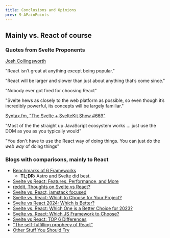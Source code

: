 ```yaml
---
title: Conclusions and Opinions
prev: 9-APainPoints
---
```


## Mainly vs. React of course

### Quotes from Svelte Proponents

[Josh Collingsworth](https://joshcollinsworth.com)

 "React isn’t great at anything except being popular."

 "React will be larger and slower than just about anything that’s come since."

 "Nobody ever got fired for choosing React"

 "Svelte hews as closely to the web platform as possible, so even though it’s incredibly powerful, its concepts will be largely familiar."


[Syntax.fm, "The Svelte + SvelteKit Show #669"](https://syntax.fm/show/669/the-svelte-sveltekit-show/transcript)

 "Most of the the straight up JavaScript ecosystem works ... just use the DOM as you as you typically would"

 "You don't have to use the React way of doing things. You can just do the _web way_ of doing things"

### Blogs with comparisons, mainly to React

 - [Benchmarks of 6 Frameworks](https://www.enterspeed.com/blog/we-measured-the-ssr-performance-of-6-js-frameworks-heres-what-we-found)
   - **TL;DR:** Astro and Svelte did best.
 - [Svelte vs React: Features, Performance, and More](https://kinsta.com/blog/svelte-vs-react/)
 - [reddit, Thoughts on Svelte vs React?](https://www.reddit.com/r/reactjs/comments/12jwq6z/thoughts_on_svelte_vs_react/)
 - [Svelte vs. React, jamstack focused](https://ninetailed.io/blog/svelte-vs-react/)
 - [Svelte vs. React: Which to Choose for Your Project?](https://maddevs.io/blog/svelte-vs-react/)
 - [Svelte vs React 2024: Which is Better?](https://prismic.io/blog/svelte-vs-react)
 - [Svelte vs. React: Which One is a Better Choice for 2023?](https://bsuperiorsystem.com/blog/svelte_vs_react/)
 - [Svelte vs. React: Which JS Framework to Choose?](https://geekflare.com/svelte-vs-react/)
 - [Svelte vs React: TOP 6 Differences](https://softwarehut.com/blog/tech/svelte-vs-react)
 - ["The self-fulfilling prophecy of React"](https://joshcollinsworth.com/blog/self-fulfilling-prophecy-of-react)
 - [Other Stuff You Should Try](https://joshcollinsworth.com/blog/antiquated-react#part-3-the-other-stuff-you-should-try)

